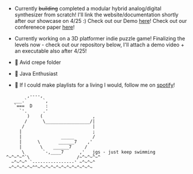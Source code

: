 <!-- ### Hey there 👋 -->

- Currently ~~building~~ completed a modular hybrid analog/digital synthesizer from scratch! I'll link the website/documentation shortly after our showcase on 4/25 :) 
Check out our Demo
[here](https://www.youtube.com/watch?v=NxG23CtfRKE&ab_channel=AnnaWegener)! Check out our conferenece paper
[here](https://drive.google.com/file/d/12blnKTRT9wsby-cj9Sf5tjnA2yxEDMoq/view?usp=sharing)!

- Currently working on a 3D platformer indie puzzle game! Finalizing the levels now - check out our repository below, I'll attach a demo video + an executable also after 4/25! 

- 🌱 Avid crepe folder 
- 🌱 Java Enthusiast 
- 🌱 If I could make playlists for a living I would, follow me on [spotify](https://open.spotify.com/user/1214730160?si=655fad8ecd734161)!

`````
        ,----,
   ___.`      `,
   `===  D     :
     `'.      .'
        )    (                   ,
       /      \_________________/|
      /                          |
     |                           ;
     |               _____       /
     |      \       ______7    ,'
     |       \    ______7     /
      \       `-,____7      ,'   jgs - just keep swimming
^~^~^~^`\                  /~^~^~^~^
  ~^~^~^ `----------------' ~^~^~^
 ~^~^~^~^~^^~^~^~^~^~^~^~^~^~^~^~


